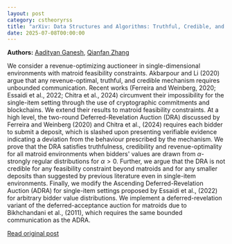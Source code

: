```yaml
---
layout: post
category: cstheoryrss
title: "arXiv: Data Structures and Algorithms: Truthful, Credible, and Optimal Auctions for Matroids via Blockchains"
date: 2025-07-08T00:00:00
---
```


**Authors:** [Aadityan Ganesh](https://dblp.uni-trier.de/search?q=Aadityan+Ganesh), [Qianfan Zhang](https://dblp.uni-trier.de/search?q=Qianfan+Zhang)

We consider a revenue-optimizing auctioneer in single-dimensional
environments with matroid feasibility constraints. Akbarpour and Li (2020)
argue that any revenue-optimal, truthful, and credible mechanism requires
unbounded communication. Recent works (Ferreira and Weinberg, 2020; Essaidi et
al., 2022; Chitra et al., 2024) circumvent their impossibility for the
single-item setting through the use of cryptographic commitments and
blockchains. We extend their results to matroid feasibility constraints.
At a high level, the two-round Deferred-Revelation Auction (DRA) discussed by
Ferreira and Weinberg (2020) and Chitra et al., (2024) requires each bidder to
submit a deposit, which is slashed upon presenting verifiable evidence
indicating a deviation from the behaviour prescribed by the mechanism. We prove
that the DRA satisfies truthfulness, credibility and revenue-optimality for all
matroid environments when bidders' values are drawn from $\alpha$-strongly
regular distributions for $\alpha > 0$. Further, we argue that the DRA is not
credible for any feasibility constraint beyond matroids and for any smaller
deposits than suggested by previous literature even in single-item
environments.
Finally, we modify the Ascending Deferred-Revelation Auction (ADRA) for
single-item settings proposed by Essaidi et al., (2022) for arbitrary bidder
value distributions. We implement a deferred-revelation variant of the
deferred-acceptance auction for matroids due to Bikhchandani et al., (2011),
which requires the same bounded communication as the ADRA.

[Read original post](http://arxiv.org/abs/2507.04592v1)
